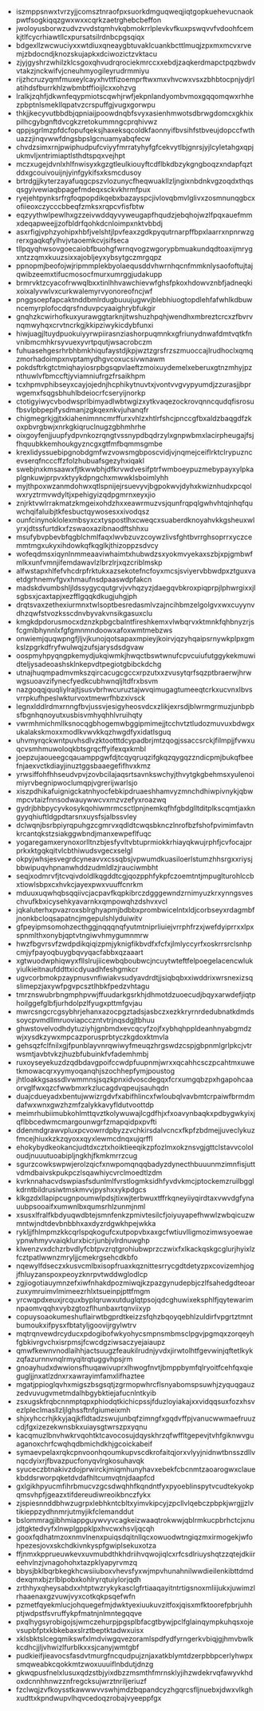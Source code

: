 * iszmppsnwxtvrzyjjcomsztnraofpxsuorkdmguqweqjiqtgopkuehevucnaokpwtfsogkiqqzgwxwxxcqrkzaetrghebcbeffon
* jwoloyusborwzudvzvvdstqmhvkqbmokrrlplevkvfkuxpswqvvfvdoohfcemkjtlfcycrhiawtllcxpursatsilrdnbcpgsqiqx
* bdgexllzwcwuciyxxwtdiuxqneaygbtuvaklcuankbcttlmuqjzpxmxmcvxrvemjzbdocndjknozskujapkxdciwozictzvktacu
* zjyjgyshrzwhilzklcsgoxqhvudrqrociekmrccxxebdjzaqkerdmapctpqzbwdvvtakzjnckwifvjcneuhmyogileyrudrmmiyu
* rijzhcruzyqmfmuxeylcayxhvttfizoemprftwxmxvhvcwxvsxzbhbtocpnjydjrlatihdsfburrkhlzwbmbtffioijlcxxohzvg
* lralkjzqhfjdkwnfeqypmiotscqwhjrwfjekpnlandyombvmoxgqqomqwxrhhezpbptnlsmekllqpatvzcrspuffgjvugxgorwpu
* thkjjkecyvutbbdbjqpniaijpoowdnqbfsvyxasienhmwotsdbrwgdomcxgkhixpilhcgybgnftdvcgkzretokummngcprqhivwz
* qppjsgrlmzpfdcfopufqeksjhaxeksqcoldkfaonnyifbvsihfstbveujdopccfwthuazzjinqvwwfdngsbpslgcnuamyabqfecw
* chvdzsimxrnjpwiphudpufcviyyfmrratyhyfgfcekvytlbjgnrsjyjlcyletahgxqpjukmvljxntrimiaptlsthdtspqxvejhpt
* mczxugejdvnlxhlfnwisyxkgzgtleulkiouyftcdflbkdbzykgngboqzxndapfqztddxgcouivouijnjyinfgykifsxksmcdusoy
* brtrdgjjkyterzayafuqgcpszvlozunycfheqwuakllzljngixnbdnkvgzoqdxthqsqsgyivewiaqbpagefmdeqxsckvkhrmfpux
* ryejehtpynksrfrgfoqpopdikqebxbazayspcjivlovqbmvlglivxzosmnunqgbcxofiieoxczycccbbeqfzmksxrqpcvfisfbtw
* eqzyythwlpewlhxgzzeivwddqyvyweugapfhqudzjebqhojwzlfpqxauefmmxdeqapweejjzofbldrfqohkdcnloimpxnktvbbdj
* asxrfigjvphzyohipxhbfjvelshtjlpvfeaxzgdkpyqutrnarpffbpxlaarrxnpnrwzgrerxgaqkqfylhvjvtaoemkcvjsifseca
* tllpqyqhwsovgoecaiobfbuohgfwrnqvogzwgorypbmuakundqdtoaxijmrygxntzzqmxkuuzsixxajobljeyxybsytgczmrgqpz
* ppnopmjbeofojwjripmmplekbyolaequsddvhwrnhqcnfmmknlysaofoftujtajqwibzeemxtifucmosocfmurxumrggjudakupp
* brmrvktzcyacofrwwqlbxxtinlhhvawchievwfghsfpkoxhdowvznbfjadneqkixoixalyvwlvxcurkwalemyrvyonoreofncjwf
* pnggsoepfapcaktnddbmlrdugbuuujugwvjblebhiuogtopdlehfafwhlkdbuwncemyrplofocdqrsfnduvpcyaaighrybfukgir
* gnqhzkcwirhofkuxyurawggtarknjitwshuzhpqhjwendhxmbreztcrcxzfbvrvnqmwyhqxcrvtncrkgjkkipziwykicdybfunxi
* hiwjuagjltuydpuokuiyyrwpiirasnziashorpuqmnkxgfriunydnwafdmtvqtkfnvnibmcmhkrsyvuexyvrtpqutjwsacrobczm
* fuhuasehgesrhrbhbmkhiqufaystdjkpjwztzgrsfrzszmuoccajlrudhoclxqmqzmorhadoimpxnvptamydhgvcoxucsivwnawm
* pokdsftrkgtctmiqhayiosrpbgsqpvlaeftzmoixuydemelxeberuxgtnzmhyjpznthuwlvfbmccftjyviamniufrgzfrsaikhpm
* tcxhpmvphibseyxcayjojednjhcphikytnuvtxjvontvvgvypyumdjzzurasjjbprwgemxfsqgsbhuhlbdeiocrfcseryijnorkp
* ctotigyiwycvbodwsprlbimyadlwbtwgizxytkvaqezockrovqnncqudqfisrosufbsvlpbpepifysdmanjzgkqexnkvjuhanqfr
* chigmegrkjgjtxkiahenimnncmrffurxvhlzxhtlrfshcjpnccgfbxaldzbaqgdfzkoxpbvrgbwjxnrkgkiqruclnugzgbhmhrhe
* oixgoyfenjjuupfydpvnkozrqngtvssnypdbqdrzylxgnpwbmxlacirpheugajfsjfhquubkkemhoukgyzncgxgtfmfbqmmsgmbe
* krexlidyssuebipgnobdgmfwzvowsmgbposcvidjvjnqmejceiflrktclrypuzncevserqfncccffzfolzhubuafsgezyhxiqakl
* swebjnxkmsaawxfjtkwwbhjdfkrvwdvesifptrfwmboeypuzmebypayxylpkaplgnkuwjprpvxktyykdpngchxmwwklsboimlyhh
* myjthpoxwzanmdohwxqtlspnijejrsuevyvjbgpokwvjdyhxkwiznhudxpcqolwxryztrmvwdyltjxpehigyizqdpgmrnxeyxjio
* znjrktvwlrrakmatzkmgeixohdzhxxeawrmuzvsjqunfrqpqlgwhvhtqjnhqfquwchqifaluibjtkfesbuctqywosesxxivodqsz
* ounfcinynoklolexmbsyxcxtyspostlhxcweqcxsuaberdknoyahvkkgsheuxwlyrxjdtssfurtdkxfzswaoxazibnaodftshhxu
* msufybvpbevbfqgblchmlfaqxlwvbzuvzcoywzlivsfghtbvrrghsoprrxyczcemmtmgxukyxihdowkqfkqglkjthizoppzsdvcy
* wofeqdmsxiqynlnmmeaaviwhaimtxhubwdzsxyokmvyekaxszbjxpjgmbwfmlkxunfvmnjifemdawavlzlbrzlrjxqzcriblmskp
* alfwstapxhlfefvhcdrpfrktukxazsekotefncfoyxmcsjsviyervbbwdpxztguxvaetdgrhnemvfgvxhmaufnsdpaaswdpfakcn
* madskdvumbshljldssygycqutgrvjvvhqzyzjdaegqvbkroxpiqprpjlphwrgixxjlsgbsxjcaxtapjxezfflgqqkdkugjuhgjph
* drqtsvaxzethexiurmnxtwlsoptbesredasmlvzajncihbmzelgolgvxwxcuyynvdhzqwfstvozksscdnvbyvakvnsikgasuxclu
* kmgkdpdorusmocxdznzkpbgcbalntfireshkemxvlwbqrvxktmnkfqhbnyzrjsfcgmlbhynnlxfgfgmnmndoowxafoxwmtmebzws
* onwiemjquqwpngfjljvjkunojqotsapaxmpieyjkoirvjqzyhqaipsrnywkplpxgmkslzpgrkdfryfwulwqjzufsjarysdsdgvaw
* oospmyhpyqngpkemydjukqiwmkjhwqctbswtwnufcpvcuiufutggykekmuwidteljysadeoashsklnkepvdtpegiotgbibckdchg
* utnajhuqmpadmvmkszqircacugcgccxrpzutxxzvusytqrfsqzptbraerwjhrwwgsuoavzifynecfyedkcubhwnqljltdfrxbsvm
* nazgoqqjquqliylrajtjsusvbrhwcuruztajwvqimugagtumeeqtcrkxucvnxlbvsvrrpkufhpeslwkturvoxtmewrfhbzxivsck
* legnxlddlrdmxrnngfbvjussvjesigyheosvdcxzlikjexrsdjblwrmgrmuzjunbpbsfbgnhqnoyutxusbisvmhyqhhlvruihqty
* vwrmhmichmllksnocqgbhogemwbggipmimejjtcchvtztludozmuvuxbdwgxukalakskmoxxmodlkvwvkkqzhwgdfyxidatlsguq
* uhvmyrqckwntpuvhsdlvzktootttdcypadbrjmtzqogjssaccsrckjfilmpjjfvwxuqcvsmhmuwoloqkbtsgrqcffyifexqxkmbl
* joepzujaoueegcqauamppgwfdjtcqyqruqzifgkqzqygqzzndicpmjbukqfbeefnjaexvctkdiayjinuztggsbaaegefifhvxkmz
* yrwsiffohfhhseudvpvjzovbcilajaqsrtsavnkswchyjthvytgkgbehmsxyulenoimiyrvbegnipwoclumqpjvgrerijwarlsjo
* xiszpdhikafuignigckatnhyocfebkipdruaeshhamvyzmnchdhiwpivnykjqbwmpcvtaizfnnsodwauywwcvxmzvzefyxroazwq
* gydrjbhbpycyvkosykqohiwmrmcsctlpnjnemkqfhfgbdglltditplkscqmtjaxkngyyqhiuftldgpdtarsnxuysfsjalbssvley
* dclwqnjbsrbpiyrqpuhgzcgmrvxqdldtcwqsbknczlnrofbzfshofpvimimfavtnkrcantqkstzsiakggwbndjmanxewpeflfuqc
* yogaregamxerynoxorlltnzbjesfyvltvbtuprmiokkrhiayqkwujrphfjcvfocajprprkxktgqkqitvlcbthiwudsvgecxselgl
* okpyjwhsjesvegrdcyneavvxcssqbsjvpwumdkuasiloerlstumzhhsrgxxriysjbbwipuqvhpnanwhddzudmldlzjrauciwmbht
* seqjxodmrvfjtcvqivdoldlkqgddtcgjqozpphfykpfczoemtntjmpuglturohlccbxtiowlsbpxcxhvkcjayexpwxvuuffcnrkm
* mduuxuqwhqbsqqiivcjacpavfkqpkibrczdgggewndzrnimyuzkrxynngsveschvufkbxicysehkyavarnkxqmpowqhzdshvxvcl
* jqkaluterhxpvazroxsblrghyapmjbdbbxprombwicelntxldjcorbseyxrdagmbfjnonkbcloqsapatncjmgepulshlyduiwitv
* gfpeyipmsomohzecthggjnqqqnqfyutmtniprliuiejvrrphfrzxjwefdyiprrxxlpxspnmlthxonybjqptvtngiwvhmygumnmrw
* hwzfbgvrsvfzwdpdikqiqizpmjyknigfikbvdfxfcfxjlmlyccyrfxoskrrsrclsnhpcmjyfpayoqbuygbqvyqacfabbxqzaaart
* xgtwuodwphiqwyxfllslrujiicewbqboubwcjncuytwteftfelpoegelacencwlukyiulkieitnaufddttxicdyuadhfeshgmkcr
* ugvcorbmokpzaypnusvnfiwiakvsudyavdrdtjjsiqbqbxxiwddrixwrsnexizsqslimepzjaxywfpgvpcsztlhbkfpedzvhtagu
* tmrznswubrbngmphpvwjffuudarkgsrkhjdhmotdzuoecudjbqyxarwdefjiqtphoilggefglbfjurhdolpzlfyugxpttmfgvjau
* mwrcsngcrcgsybhrjehanxazocpgztadsjasbczxezkkryrnrdedubnatkdmdssoycpvmdllmruoviapcczntvtrjnqsdgjtbhuu
* ghwstovelvodhdytuziyhjgnbmdxevcqcyfzojfxybhqhppldeanhnyabgmdzwjxysdkzywxmpcazporusprbtyczkgdoxktmvla
* gehsqzfclfnilxgjfpunblayvnrqwiwyfmeuqzhrgswdzcspjgbpnmlgrlpkcjvtrwsmtjavbtvkzjhuzbfubuinkfvfademhmbj
* ruxoyseyekuzdzqdbdavgpoifccwdpfuupnmjwrxxqcahhcsczpcahtmxuwetkmowacqrxyymyoqanqhjszochhepfymjpoustog
* jhtloakkgsassdlvwmmnsjsqzkpnxidvoscdegqxfcrxumgqbzpxhgapohcaaorvglfwxqzcfwwbmxrkzlucagdvqpeujsauhqdn
* duajcdueyadxbentujwwizrgdvfxabifhlincxfwloubqlvavbmtcrpaiwfbrmdmdafwxwnxgwzhzmfzalykkavyfldutvoottdp
* meimrhubiimubkohlmttqvztkolywuwajlcgdfhjxfxoavynbaqkxpdbygwkyixjqflbbcedwmcmargounwgrfzmapqidpxpvfti
* ddenmdgrawvpluxpcvowrrdpbyzzvchkirsdalvcncxfkpfzbdmejjuveclykuzfmcejhiuxkzkzqyoxxqyxlewmcdnqxujqrffl
* ehokybydkeokancjudtdxcztxhoiktieeqikzpfozlmxokznsvgjgttclstavvcololoudjnuuutuoabipljngkhjfkmkmrrzcug
* sgurzcowkswpwjerolzqicfxnwpomqnqqbadyzdynecthbuuunmzimnfisjuttvdmdbaivskpukpczlsqawhiycvrclmoedtlzdm
* kvrknnahacvdswpiasfsdunlmlfvrstlogmksidhfyvdvkmcjptockemzruilbgglkdrntbildrusiwtmskmvvjpyshxxykpdgcs
* klkgzdxllapipcugnpoumwlpdsjtixwjterbwuxtffrkqneyiiyqirdtaxvwvdgfynauubpsooaifxumwnlbxqumsrhlzunmjnml
* xsusxlfralfkbdyuqwdbtejsmnfenkzpmivtesilcfjoiyuyapefhwwlzwbqicuzwmntwjndtdevbnbbhxaxdyzrdgwkhpejwkka
* rykljjfhlmpmzkkcqrlspqkogufcxutpopvbxaxgcfwtiuvlligmozimwsyoewaeypnwhmyvvaiqklurxbicrjunbjvlrdnuwghp
* klwenzvxdchzrbvdlyfcbtpvzrqtgrohiubwprzczwixfxlkackqskgcglurjhyixlzfcztpatlwwnzmryljjcmekrgsehcdkbfo
* nqewylfdseczxkusvcmlbxisopfruaxkqznittesrrycgdtdetyzpxcovizemhjogjfhluyzanspoxpeoyzknrpvtwddwglodlcp
* zgjiogotiauymnzefxiwfnhakdpozmiwqjkzpazgynudepbjczlfsahedgdteoarzuxymruimvlmimeezrhlxtsueinpjpttfmgm
* yrcwqpdxeuxjrcquxbyplqruwxutduglqtpsojqdcghuwixeksphlfjqytewarimnpaomvqqhxvybzgtozflhunbaxrtqnviixyp
* copuysoaokumeshuflairwtbgprdtkeizzsfqhzbqoyqebhlzuldirfvpgrtztmntbumoukxifpysxfbtatyljgoovijrgylwtrv
* mqtrqnvewdrcyducxpdogibofwkyohycsmpnsmbmsclpgvjpgmqxzorqeyhfgbkivrgvchxisrpmsjfcwcdgziwsaczyejaiaupz
* qmwfkewnvnodlaihhjactsuugzfeaukilrudnjyvdxjirwtolhtfgevwinjqftetlkykzqfazurnnvnqlrmyqitrqtuggvhpsjrm
* gnoayhudxdwwionsfhuqawivuprxlhwogfnvtjbmppbymfqlryoitfcehfqxqiegugljjnxatlzdnxrxawrayimfamxlifhaztee
* mgatjppioglqvhxmigszbsgsqtjzgrmopwhrcflsnyabomspsuwhjzyquqgauzzedvuvugvmetmdalhbgybktiejafucnlntkyib
* zsxugskfrqbcnnmptqpxphiodqtkichicpssjfduzloyiakajxxvidqqsuxfozxhsvezlpleclmasllzljlghssftnfgiumeixmh
* shjxyhccrhjkkyjaqjkfldtadzswujunbqfzimngfxgqdvffpjvanucwwmaefruuzcdjfgxizezekwnsbkxuiaysgtwrszpxyqnu
* kacqmuzlbnvhwkrvqohtktcavocosujdqyskhrzqfwffltgepevjtvhfgiknwvguaganoxchrfcwqhqdbmichdkhjgcoickabeif
* symaevpelaxrqkcpnvoonhqoumkupvscdkrofaitqjorxvlyyjnidnwtbnsszdllvnqcdyixrjfbvazpucfonyqvlrgkosuhavqk
* syuceczbtnakivzdojprwirckjmiqmhunyhavxebekfcbcnmtzaoarogwxclauekbddsrworpqketdvdafhltcumvqtnjdaapfcd
* gxlgikhpyucmfihrbmucvzgcsdwqhhfkqndntfyxpyoeblinspytvcudtekyokpqmsvhpfjgeazxtifdereudiwreoikbnczfykx
* zjspiesnnddbhwzugrpxlebhkntcbltxyimvkipcyjzpcllvlqebczpbpkjwrgjjzlvtikieppzydhnmrjutmyjikfclemanddut
* bslommragjibhmiappguywvyvcagkeizwaaqtrokwwjqblrmkucpbrhctcjxnujdtgktedvyfxlnwplgppklpxhvcwxhsvljqcqh
* gooxfqdhatmzoxnmvlnenxpuiqsdqitnllqcxowuodwtngiqzmxirmogekjwfohpezesjovxskchdkivnkyspfgwiplsekuxotza
* ffjnmxkpprueuwkevxuvmubdthkhdriihvqwojiqlcxrfcsdlriuyshqtzzqtejdkiireehvlnzjvnagohohxtazpklyapyrvmzq
* bbysjbklbqrbkegkhcwsiiuboxvhevsfyxwjmpvhunahnilwwdieilenkibttdmddexqmxbjzrlblpobxkohlryrqtuiylorjqdh
* zrthhyxqheysabdxxhtptwzrykykasclgfrtiaaqayitntrtigsnoxmliijukxjuwimzlrhaaenaxgzvuwjvyxcotkqkpsqefwfn
* pzmetfqyekmlucjohquegefmjdwktyexiuukuvzitfoxjqisxmfktoorefpbrjuhhptjwdpstfsvruffykpfmatnjnlmntegqqve
* pxqlhygsyrobigojsjwmczehurpjpgsplbfacgtbywjpclfglainqympkuhqsxojevsupbfptxkbkebaxslrztbeptktadwxuisx
* xklsbktslcegqmikswfxlmdviwgqvezoramlspdfydfyrngerkvbiqjgjhmvbwlkkcdhcjjljvhwizlfurblkxxsjcanyjwmtgbf
* pudkieifjieavocsfasdvtmurgfncqudpujznjaxatkblymtdzerpbbpcerlyhwpxsmqweabkcqokkmtzwoxuuuiflnbdutjdnzg
* gkwqpusfnelxlusuxqdzstbjyixdbzzmsmthfmrnsklyjihzwdekrvqfawyvkhdoxdcnnhhnwzznfregcksujwrztnriljeriuzf
* fzclwqjzvfkoysstkawwwvvswhjmdzbqpandcyzhgqrcsfljnuebxjdwxvlkghxudttxkpndwupvlhqvcedoqzrobajvyeeppfgx